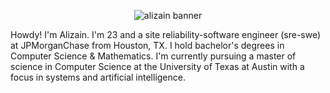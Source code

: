 <p align="center">
  <img src="./assets/README2.png" alt="alizain banner" style="max-width:100%;">
</p>

Howdy! I'm Alizain. I'm 23 and a site reliability-software engineer (sre-swe) at JPMorganChase from Houston, TX. I hold bachelor's degrees in Computer Science & Mathematics. I'm currently pursuing a master of science in Computer Science at the University of Texas at Austin with a focus in systems and artificial intelligence. 
